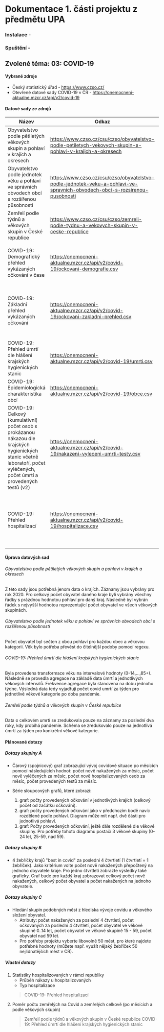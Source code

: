# Dokumentace 1. části projektu z předmětu UPA

### Instalace - 
### Spuštění - 
## Zvolené téma: 03: COVID-19 
#### Vybrané zdroje
- Český statistický úřad - https://www.czso.cz/
- Otevřené datové sady COVID-19 v ČR - https://onemocneni-aktualne.mzcr.cz/api/v2/covid-19

#### Datové sady ze zdrojů
| Název | Odkaz | Atributy |
| ------ | ------ | ------ |
| Obyvatelstvo podle pětiletých věkových skupin a pohlaví v krajích a okresech | https://www.czso.cz/csu/czso/obyvatelstvo-podle-petiletych-vekovych-skupin-a-pohlavi-v-krajich-a-okresech | název kraje, počet obyvatel |
| Obyvatelstvo podle jednotek věku a pohlaví ve správních obvodech obcí s rozšířenou působností | https://www.czso.cz/csu/czso/obyvatelstvo-podle-jednotek-veku-a-pohlavi-ve-spravnich-obvodech-obci-s-rozsirenou-pusobnosti | název obce, věková skupina, počet obyvatel |
| Zemřelí podle týdnů a věkových skupin v České republice | https://www.czso.cz/csu/czso/zemreli-podle-tydnu-a-vekovych-skupin-v-ceske-republice | datum, věková skupina, počet úmrtí |
|  |  |  |
| COVID-19: Demografický přehled vykázaných očkování v čase | https://onemocneni-aktualne.mzcr.cz/api/v2/covid-19/ockovani-demografie.csv | datum, název vakcíny, kód vakcíny, pořadí dávky, věková skupina, pohlaví, počet dávek |
| COVID-19: Základní přehled vykázaných očkování | https://onemocneni-aktualne.mzcr.cz/api/v2/covid-19/ockovani-zakladni-prehled.csv | název kraje, kód kraje, název bydliště, kód bydliště, název vakcíny, kód vakcíny, pořadí dávky, věková skupina, pohlaví, počet dávek |
| COVID-19: Přehled úmrtí dle hlášení krajských hygienických stanic | https://onemocneni-aktualne.mzcr.cz/api/v2/covid-19/umrti.csv | datum, věková skupina, počet úmrtí |
| COVID-19: Epidemiologická charakteristika obcí | https://onemocneni-aktualne.mzcr.cz/api/v2/covid-19/obce.csv | datum, název obce, kód obce, denní přírustek nakažených |
| COVID-19: Celkový (kumulativní) počet osob s prokázanou nákazou dle krajských hygienických stanic včetně laboratoří, počet vyléčených, počet úmrtí a provedených testů (v2) | https://onemocneni-aktualne.mzcr.cz/api/v2/covid-19/nakazeni-vyleceni-umrti-testy.csv | datum, počet nakažených, počet vyléčených, počet úmrtí, počet hospitalizovaných, počet AG testů, počet PCR testů |
| COVID-19: Přehled hospitalizací | https://onemocneni-aktualne.mzcr.cz/api/v2/covid-19/hospitalizace.csv | datum, počet hospitalizovaných, bezpříznakové stavy, lehké stavy, střední stavy, těžké stavy, jip, kyslík, hfno, upv, ecmo, těžký upv ecmo |

#### Úprava datových sad
###### Obyvatelstvo podle pětiletých věkových skupin a pohlaví v krajích a okresech
Z této sady jsou potřebná jenom data o krajích. Záznamy jsou vybrány pro rok 2020. Pro celkový počet obyvatel daného kraje byli vybrány všechny řádky s prázdnou hodnotou pohlaví pro daný kraj. Následně byl vybrán řádek s nejvyšší hodnotou reprezentující počet obyvatel ve všech věkových skupinách.
###### Obyvatelstvo podle jednotek věku a pohlaví ve správních obvodech obcí s rozšířenou působností
Počet obyvatel byl sečten z obou pohlaví pro každou obec a věkovou kategorii. Věk bylo potřeba převést do čitelnější podoby pomocí regexu.
###### COVID-19: Přehled úmrtí dle hlášení krajských hygienických stanic
Byla provedena transformace věku na intervalové hodnoty (0-14,...,85+). Následně se provedla agregace na základě data úmrtí a jednotlivých věkových intervalů. Frekvence agregace byla stanovena na dobu jednoho týdne. Výsledná data tedy vyjadřují počet covid umrtí za týden pro jednotlivé věkové kategorie po dobu pandemie.
###### Zemřelí podle týdnů a věkových skupin v České republice
Data o celkovém umrtí se zredukovala pouze na záznamy za poslední dva roky, kdy probíhá pandemie. Schéma se zredukovalo pouze na jednotlivá úmrtí za týden pro konkrétní věkové kategorie.

#### Plánované dotazy
##### Dotazy skupiny A
- Čárový (spojnicový) graf zobrazující vývoj covidové situace po měsících pomocí následujících hodnot: počet nově nakažených za měsíc, počet nově vyléčených za měsíc, počet nově hospitalizovaných osob za měsíc, počet provedených testů za měsíc.

- Série sloupcových grafů, které zobrazí:
    1. graf: počty provedených očkování v jednotlivých krajích (celkový počet od začátku očkování).
    2. graf: počty provedených očkování jako v předchozím bodě navíc rozdělené podle pohlaví. Diagram může mít např. dvě části pro jednotlivá pohlaví.
    3. graf: Počty provedených očkování, ještě dále rozdělené dle věkové skupiny. Pro potřeby tohoto diagramu postačí 3 věkové skupiny (0-24 let, 25-59, nad 59).

##### Dotazy skupiny B
- 4 žebříčky krajů "best in covid" za poslední 4 čtvrtletí (1 čtvrtletí = 1 žebříček). Jako kritérium volte počet nově nakažených přepočtený na jednoho obyvatele kraje. Pro jedno čtvrtletí zobrazte výsledky také graficky. Graf bude pro každý kraj zobrazovat celkový počet nově nakažených, celkový počet obyvatel a počet nakažených na jednoho obyvatele.
##### Dotazy skupiny C
- Hledání skupin podobných měst z hlediska vývoje covidu a věkového složení obyvatel.
    - Atributy: počet nakažených za poslední 4 čtvrtletí, počet očkovaných za poslední 4 čtvrtletí, počet obyvatel ve věkové skupině 0..14 let, počet obyvatel ve věkové skupině 15 - 59, počet obyvatel nad 59 let.
    - Pro potřeby projektu vyberte libovolně 50 měst, pro které najdete potřebné hodnoty (můžete např. využít nějaký žebříček 50 nejlidnatějších měst v ČR).
##### Vlastní dotazy
1. Statistiky hospitalizovaných v rámci republiky
    - Průběh nákazy u hospitalizovaných
    - Typ hospitalizace
    > COVID-19: Přehled hospitalizací
2. Poměr počtu zemřelých na Covid a zemřelých celkově (po měsících a podle věkových skupin)
    > Zemřelí podle týdnů a věkových skupin v České republice
    > COVID-19: Přehled úmrtí dle hlášení krajských hygienických stanic
